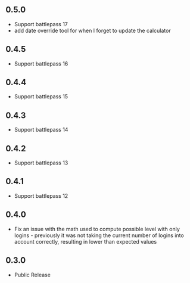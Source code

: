 ## 0.5.0
- Support battlepass 17
- add date override tool for when I forget to update the calculator

## 0.4.5
- Support battlepass 16

## 0.4.4
- Support battlepass 15

## 0.4.3
- Support battlepass 14

## 0.4.2
- Support battlepass 13

## 0.4.1
- Support battlepass 12

## 0.4.0
- Fix an issue with the math used to compute possible level with only logins - previously it was not taking the current number of logins into account correctly, resulting in lower than expected values

## 0.3.0
- Public Release